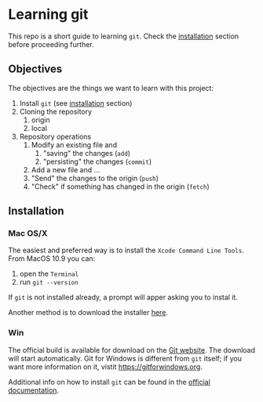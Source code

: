 # Learning git

This repo is a short guide to learning `git`. Check the [installation](#installation) section before proceeding further.

## Objectives

The objectives are the things we want to learn with this project:

1. Install `git` (see [installation](#installation) section)
1. Cloning the repository
   1. origin
   1. local
1. Repository operations
   1. Modify an existing file and
      1. "saving" the changes (`add`)
      1. "persisting" the changes (`commit`)
   1. Add a new file and ...
   1. "Send" the changes to the origin (`push`)
   1. "Check" if something has changed in the origin (`fetch`)

## Installation

### Mac OS/X

The easiest and preferred way is to install the `Xcode Command Line Tools`. From MacOS 10.9 you can:

1. open the `Terminal`
1. run `git --version`

If `git` is not installed already, a prompt will apper asking you to instal it.

Another method is to download the installer [here](https://git-scm.com/download/mac).

### Win

The official build is available for download on the [Git website](https://git-scm.com/download/win). The download will start automatically. Git for Windows is different from `git` itself; if you want more information on it, vistit https://gitforwindows.org.

Additional info on how to install `git` can be found in the [official documentation](https://git-scm.com/book/en/v2/Getting-Started-Installing-Git).
